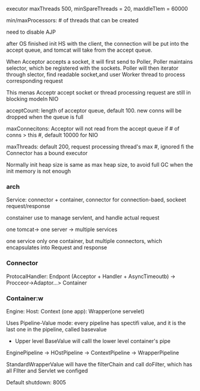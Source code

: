 executor maxThreads 500, minSpareThreads = 20, maxIdleTIem = 60000

min/maxProcessors: # of threads that can be created

need to disable AJP

after OS finished init HS with the client, the connection will be put into the accept queue, and tomcat will take from the accept queue. 

When Acceptor accepts a socket, it will first send to Poller, Poller maintains selector, which be registered with the sockets. Poller will then iterator through slector, find readable socket,and user Worker thread to process corresponding request

This menas Acceptr accept socket or thread processing request are still in blocking modeIn NIO 

acceptCount: length of acceptor queue, default 100. new conns will be dropped when the queue is full

maxConnecitons: Acceptor will not read from the accept queue if # of conns > this #, default 10000 for NIO

maxThreads: default 200, request processing thread's max #, ignored fi the Connector has a bound executor

Normally init heap size is same as max heap size, to avoid full GC when the init memory is not enough

### arch
Service: connector + container, connector for connection-baed, sockeet request/response

constainer use to manage servlent, and handle actual request

one tomcat-> one server -> multiple services

one service only one container, but multiple connectors, which encapsulates into Request and response

### Connector

ProtocalHandler: Endpont (Acceptor + Handler + AsyncTimeoutb) -> Procceor->Adaptor...> Container

### Container:w
Engine: Host: Context (one app): Wrapper(one servelet)

Uses Pipeline-Value mode: every pipeline has spectifi value, and it is the last one in the pipeline, called basevalue
* Upper level BaseValue will calll the lower level container's pipe

EnginePipeline -> HOstPipeline -> ContextPipeline -> WrapperPipeline 

StandardWrapperValue will have the filterChain and call doFilter, which has all FIlter and Servlet we configed

Default shutdown: 8005




